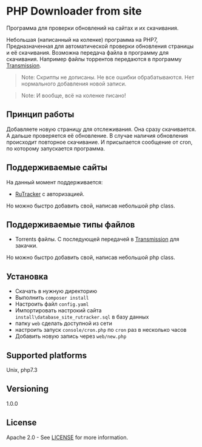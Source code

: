 # PHP Downloader from site

Программа для проверки обновлений на сайтах и их скачивания.

Небольшая (написанный на коленке) программа на PHP7, Предназначенная для автоматической проверки обновления страницы и её скачивания.
Возможна передача файла в программу для скачивания. Например файлы торрентов передаются в программу [Transmission](https://transmissionbt.com/).

>Note: Скрипты не дописаны. Не все ошибки обрабатываются. Нет нормального добавления новой записи.

>Note: И вообще, всё на коленке писано!

## Принцип работы

Добавляете новую страницу для отслеживания. Она сразу скачивается. А дальше проверяется её обновление. В случае наличия обновления происходит повторное скачивание. И присылается сообщение от cron, по которому запускается программа.

## Поддерживаемые сайты

На данный момент поддерживается:
* [RuTracker](https://rutracker.org/forum/index.php) с авторизацией.

Но можно быстро добавить свой, написав небольшой php class.

## Поддерживаемые типы файлов

* Torrents файлы. С последующей передачей в [Transmission](https://transmissionbt.com/) для закачки.

Но можно быстро добавить свой, написав небольшой php class.

## Установка

* Скачать в нужную директорию
* Выполнить `composer install`
* Настроить файл `config.yaml`
* Импортировать настрокий сайта `install\database_site_rutracker.sql` в базу данных
* папку `web` сделать доступной из сети
* настроить запуск `console/cron.php` по `cron` раз в несколько часов
* Добавить новую запись через `web/new.php`


## Supported platforms

Unix, php7.3

## Versioning

1.0.0

## License

Apache 2.0 - See [LICENSE](./LICENSE) for more information.
